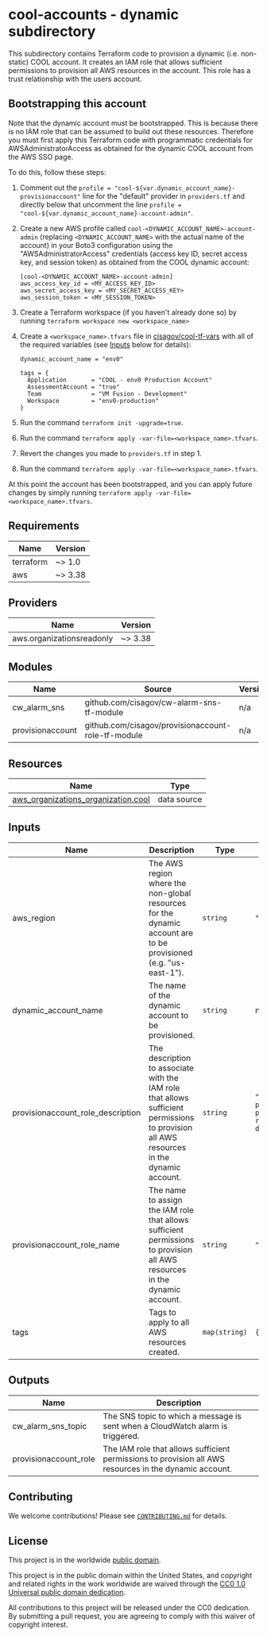 # cool-accounts - dynamic subdirectory #

This subdirectory contains Terraform code to provision a dynamic
(i.e. non-static) COOL account.  It creates an IAM role that allows
sufficient permissions to provision all AWS resources in the account.
This role has a trust relationship with the users account.

## Bootstrapping this account ##

Note that the dynamic account must be bootstrapped.  This is because
there is no IAM role that can be assumed to build out these resources.
Therefore you must first apply this Terraform code with programmatic
credentials for AWSAdministratorAccess as obtained for the dynamic
COOL account from the AWS SSO page.

To do this, follow these steps:

1. Comment out the `profile =
   "cool-${var.dynamic_account_name}-provisionaccount"` line for the
   "default" provider in `providers.tf` and directly below that
   uncomment the line `profile =
   "cool-${var.dynamic_account_name}-account-admin"`.
1. Create a new AWS profile called
   `cool-<DYNAMIC_ACCOUNT_NAME>-account-admin` (replacing
   `<DYNAMIC_ACCOUNT_NAME>` with the actual name of the account) in
   your Boto3 configuration using the "AWSAdministratorAccess"
   credentials (access key ID, secret access key, and session token)
   as obtained from the COOL dynamic account:

   ```console
   [cool-<DYNAMIC_ACCOUNT_NAME>-account-admin]
   aws_access_key_id = <MY_ACCESS_KEY_ID>
   aws_secret_access_key = <MY_SECRET_ACCESS_KEY>
   aws_session_token = <MY_SESSION_TOKEN>
   ```

1. Create a Terraform workspace (if you haven't already done so) by
   running `terraform workspace new <workspace_name>`
1. Create a `<workspace_name>.tfvars` file in
   [cisagov/cool-tf-vars](https://github.com/cisagov/cool-tf-vars)
   with all of the required variables (see [Inputs](#Inputs) below for
   details):

   ```console
   dynamic_account_name = "env0"

   tags = {
     Application       = "COOL - env0 Production Account"
     AssessmentAccount = "true"
     Team              = "VM Fusion - Development"
     Workspace         = "env0-production"
   }
   ```

1. Run the command `terraform init -upgrade=true`.
1. Run the command `terraform apply
   -var-file=<workspace_name>.tfvars`.
1. Revert the changes you made to `providers.tf` in step 1.
1. Run the command `terraform apply
    -var-file=<workspace_name>.tfvars`.

At this point the account has been bootstrapped, and you can apply
future changes by simply running `terraform apply
-var-file=<workspace_name>.tfvars`.

## Requirements ##

| Name | Version |
|------|---------|
| terraform | ~> 1.0 |
| aws | ~> 3.38 |

## Providers ##

| Name | Version |
|------|---------|
| aws.organizationsreadonly | ~> 3.38 |

## Modules ##

| Name | Source | Version |
|------|--------|---------|
| cw\_alarm\_sns | github.com/cisagov/cw-alarm-sns-tf-module | n/a |
| provisionaccount | github.com/cisagov/provisionaccount-role-tf-module | n/a |

## Resources ##

| Name | Type |
|------|------|
| [aws_organizations_organization.cool](https://registry.terraform.io/providers/hashicorp/aws/latest/docs/data-sources/organizations_organization) | data source |

## Inputs ##

| Name | Description | Type | Default | Required |
|------|-------------|------|---------|:--------:|
| aws\_region | The AWS region where the non-global resources for the dynamic account are to be provisioned (e.g. "us-east-1"). | `string` | `"us-east-1"` | no |
| dynamic\_account\_name | The name of the dynamic account to be provisioned. | `string` | n/a | yes |
| provisionaccount\_role\_description | The description to associate with the IAM role that allows sufficient permissions to provision all AWS resources in the dynamic account. | `string` | `"Allows sufficient permissions to provision all AWS resources in the dynamic account."` | no |
| provisionaccount\_role\_name | The name to assign the IAM role that allows sufficient permissions to provision all AWS resources in the dynamic account. | `string` | `"ProvisionAccount"` | no |
| tags | Tags to apply to all AWS resources created. | `map(string)` | `{}` | no |

## Outputs ##

| Name | Description |
|------|-------------|
| cw\_alarm\_sns\_topic | The SNS topic to which a message is sent when a CloudWatch alarm is triggered. |
| provisionaccount\_role | The IAM role that allows sufficient permissions to provision all AWS resources in the dynamic account. |

## Contributing ##

We welcome contributions!  Please see
[`CONTRIBUTING.md`](../CONTRIBUTING.md) for details.

## License ##

This project is in the worldwide [public domain](LICENSE).

This project is in the public domain within the United States, and
copyright and related rights in the work worldwide are waived through
the [CC0 1.0 Universal public domain
dedication](https://creativecommons.org/publicdomain/zero/1.0/).

All contributions to this project will be released under the CC0
dedication. By submitting a pull request, you are agreeing to comply
with this waiver of copyright interest.
